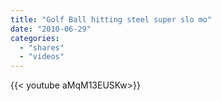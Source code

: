 ```yaml
---
title: "Golf Ball hitting steel super slo mo"
date: "2010-06-29"
categories:
  - "shares"
  - "videos"
---
```


<div style="width: 70vw;">{{< youtube aMqM13EUSKw>}}</div>
